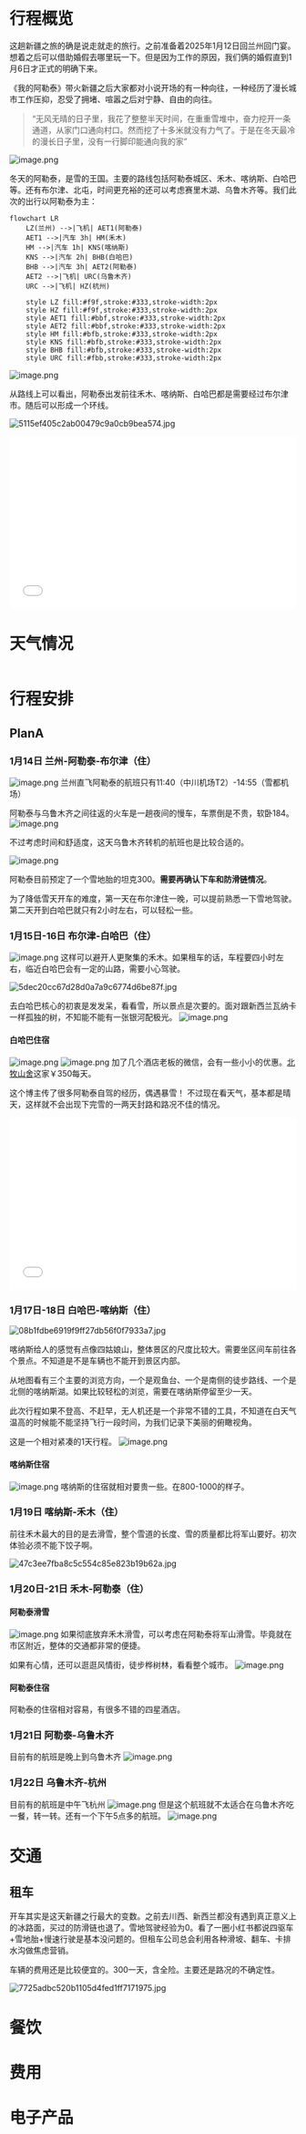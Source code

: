 <script setup>
import EditableTable from '../components/EditableTable.vue'
</script>

# 行程概览

这趟新疆之旅的确是说走就走的旅行。之前准备着2025年1月12日回兰州回门宴。想着之后可以借助婚假去哪里玩一下。但是因为工作的原因，我们俩的婚假直到1月6日才正式的明确下来。

《我的阿勒泰》带火新疆之后大家都对小说开场的有一种向往，一种经历了漫长城市工作压抑，忍受了拥堵、喧嚣之后对宁静、自由的向往。
> “无风无晴的日子里，我花了整整半天时间，在重重雪堆中，奋力挖开一条通道，从家门口通向村口。然而挖了十多米就没有力气了。于是在冬天最冷的漫长日子里，没有一行脚印能通向我的家”

![image.png](https://cloudflare-imgbed-1d8.pages.dev/file/1736304047738_image.png)

冬天的阿勒泰，是雪的王国。主要的路线包括阿勒泰城区、禾木、喀纳斯、白哈巴等。还有布尔津、北屯，时间更充裕的还可以考虑赛里木湖、乌鲁木齐等。我们此次的出行以阿勒泰为主：
```mermaid
flowchart LR
    LZ(兰州) -->|飞机| AET1(阿勒泰)
    AET1 -->|汽车 3h| HM(禾木)
    HM -->|汽车 1h| KNS(喀纳斯)
    KNS -->|汽车 2h| BHB(白哈巴)
    BHB -->|汽车 3h| AET2(阿勒泰)
    AET2 -->|飞机| URC(乌鲁木齐)
    URC -->|飞机| HZ(杭州)

    style LZ fill:#f9f,stroke:#333,stroke-width:2px
    style HZ fill:#f9f,stroke:#333,stroke-width:2px
    style AET1 fill:#bbf,stroke:#333,stroke-width:2px
    style AET2 fill:#bbf,stroke:#333,stroke-width:2px
    style HM fill:#bfb,stroke:#333,stroke-width:2px
    style KNS fill:#bfb,stroke:#333,stroke-width:2px
    style BHB fill:#bfb,stroke:#333,stroke-width:2px
    style URC fill:#fbb,stroke:#333,stroke-width:2px
```
![image.png](https://cloudflare-imgbed-1d8.pages.dev/file/1736315639454_image.png)

从路线上可以看出，阿勒泰出发前往禾木、喀纳斯、白哈巴都是需要经过布尔津市。随后可以形成一个环线。


![5115ef405c2ab00479c9a0cb9bea574.jpg](https://cloudflare-imgbed-1d8.pages.dev/file/1736301884974_5115ef405c2ab00479c9a0cb9bea574.jpg)

<div style="position: relative; padding: 30% 45%;">
  <iframe src="//player.bilibili.com/player.html?bvid=BV1JB42167Uy&autoplay=0&danmaku=0&page=1" 
    scrolling="no" 
    border="1" 
    frameborder="no" 
    framespacing="0" 
    allowfullscreen="true" 
    sandbox="allow-top-navigation allow-same-origin allow-forms allow-scripts"
    style="position: absolute; width: 100%; height: 100%; left: 0; top: 0;">
  </iframe>
</div>

# 天气情况
<!-- <WeatherWidget location="101010100" city="北京" /> -->
<!-- 多个城市天气 -->
<div style="display: flex; gap: 1rem; flex-wrap: wrap;">
  <!-- <WeatherWidget location="101130101" city="乌鲁木齐" /> -->
  <WeatherWidget location="101131401" city="阿勒泰" />
  <WeatherWidget location="101131402" city="喀纳斯" />
</div>

# 行程安排
## PlanA
### 1月14日 兰州-阿勒泰-布尔津（住）
![image.png](https://cloudflare-imgbed-1d8.pages.dev/file/1736305090225_image.png)
兰州直飞阿勒泰的航班只有11:40（中川机场T2）-14:55（雪都机场）

阿勒泰与乌鲁木齐之间往返的火车是一趟夜间的慢车，车票倒是不贵，软卧184。
![image.png](https://cloudflare-imgbed-1d8.pages.dev/file/1736305260020_image.png)

不过考虑时间和舒适度，这天乌鲁木齐转机的航班也是比较合适的。

![image.png](https://cloudflare-imgbed-1d8.pages.dev/file/1736306612168_image.png)

阿勒泰目前预定了一个雪地胎的坦克300。**需要再确认下车和防滑链情况**。

为了降低雪天开车的难度，第一天在布尔津住一晚，可以提前熟悉一下雪地驾驶。第二天开到白哈巴就只有2小时左右，可以轻松一些。


### 1月15日-16日 布尔津-白哈巴（住）
![image.png](https://cloudflare-imgbed-1d8.pages.dev/file/1736315225391_image.png)
这样可以避开人更聚集的禾木。如果租车的话，车程要四小时左右，临近白哈巴会有一定的山路，需要小心驾驶。

![5dec20cc67d28d0a7a9c6774d6be87f.jpg](https://cloudflare-imgbed-1d8.pages.dev/file/1736301909667_5dec20cc67d28d0a7a9c6774d6be87f.jpg)

去白哈巴核心的初衷是发发呆，看看雪，所以景点是次要的。面对跟新西兰瓦纳卡一样孤独的树，不知能不能有一张银河配极光。
![image.png](https://cloudflare-imgbed-1d8.pages.dev/file/1736321842480_image.png)


#### 白哈巴住宿
![image.png](https://cloudflare-imgbed-1d8.pages.dev/file/1736317971549_image.png)
![image.png](https://cloudflare-imgbed-1d8.pages.dev/file/1736317248988_image.png)
加了几个酒店老板的微信，会有一些小小的优惠。[北牧山舍](https://hotels.ctrip.com/hotels/detail/?hotelId=123497274&checkIn=2025-01-17&checkOut=2025-01-18&cityId=175&minprice=&mincurr=&adult=1&children=0&ages=&crn=1&curr=&fgt=&stand=&stdcode=&hpaopts=&mproom=&ouid=&shoppingid=&roomkey=&highprice=-1&lowprice=0&showtotalamt=&hotelUniqueKey=&listfilter=1#ibu_hotel_review)这家￥350每天。

这个博主传了很多阿勒泰自驾的经历，偶遇暴雪！ 不过现在看天气，基本都是晴天，这样就不会出现下完雪的一两天封路和路况不佳的情况。

<div style="position: relative; padding: 30% 45%;">
  <iframe src="//player.bilibili.com/player.html?bvid=BV1DJ4m1Y7p8&autoplay=0&danmaku=0&page=1" 
    scrolling="no" 
    border="1" 
    frameborder="no" 
    framespacing="0" 
    allowfullscreen="true" 
    sandbox="allow-top-navigation allow-same-origin allow-forms allow-scripts"
    style="position: absolute; width: 100%; height: 100%; left: 0; top: 0;">
  </iframe>
</div>

### 1月17日-18日 白哈巴-喀纳斯（住）
![08b1fdbe6919f9ff27db56f0f7933a7.jpg](https://cloudflare-imgbed-1d8.pages.dev/file/1736301897577_08b1fdbe6919f9ff27db56f0f7933a7.jpg)

喀纳斯给人的感觉有点像四姑娘山，整体景区的尺度比较大。需要坐区间车前往各个景点。不知道是不是车辆也不能开到景区内部。

从地图看有三个主要的浏览方向，一个是观鱼台、一个是南侧的徒步路线、一个是北侧的喀纳斯湖。如果比较轻松的浏览，需要在喀纳斯停留至少一天。

此次行程如果不登高、不赶早，无人机还是一个非常不错的工具，不知道在白天气温高的时候能不能坚持飞行一段时间，为我们记录下美丽的俯瞰视角。

这是一个相对紧凑的1天行程。
![image.png](https://cloudflare-imgbed-1d8.pages.dev/file/1736321719432_image.png)

#### 喀纳斯住宿
![image.png](https://cloudflare-imgbed-1d8.pages.dev/file/1736320396320_image.png)
喀纳斯的住宿就相对要贵一些。在800-1000的样子。


### 1月19日 喀纳斯-禾木（住）
前往禾木最大的目的是去滑雪，整个雪道的长度、雪的质量都比将军山要好。初次体验必须不能下饺子啊。

![47c3ee7fba8c5c554c85e823b19b62a.jpg](https://cloudflare-imgbed-1d8.pages.dev/file/1736301904559_47c3ee7fba8c5c554c85e823b19b62a.jpg)

### 1月20日-21日 禾木-阿勒泰（住）
#### 阿勒泰滑雪
![image.png](https://cloudflare-imgbed-1d8.pages.dev/file/1736321907121_image.png)
如果彻底放弃禾木滑雪，可以考虑在阿勒泰将军山滑雪。毕竟就在市区附近，整体的交通都非常的便捷。

如果有心情，还可以逛逛风情街，徒步桦树林，看看整个城市。
![image.png](https://cloudflare-imgbed-1d8.pages.dev/file/1736322013311_image.png)

#### 阿勒泰住宿
阿勒泰的住宿相对容易，有很多不错的四星酒店。

### 1月21日 阿勒泰-乌鲁木齐
目前有的航班是晚上到乌鲁木齐
![image.png](https://cloudflare-imgbed-1d8.pages.dev/file/1736321496762_image.png)
### 1月22日 乌鲁木齐-杭州
目前有的航班是中午飞杭州
![image.png](https://cloudflare-imgbed-1d8.pages.dev/file/1736321530682_image.png)
但是这个航班就不太适合在乌鲁木齐吃一餐，转一转。还有一个下午5点多的航班。
![image.png](https://cloudflare-imgbed-1d8.pages.dev/file/1736321597130_image.png)


<!-- ## PlanB -->
<!-- ### 1月16日 阿勒泰-禾木
### 1月17日 禾木-喀纳斯
### 1月18日 喀纳斯-白哈巴
### 1月19日 白哈巴-阿勒泰
### 1月20日 阿勒泰-乌鲁木齐-杭州 -->

# 交通
## 租车
开车其实是这天新疆之行最大的变数。之前去川西、新西兰都没有遇到真正意义上的冰路面，买过的防滑链也退了。雪地驾驶经验为0。看了一圈小红书都说四驱车+雪地胎+慢速行驶是基本没问题的。但租车公司总会利用各种滑坡、翻车、卡排水沟做焦虑营销。

车辆的费用还是比较便宜的。300一天，含全险。主要还是路况的不确定性。

![7725adbc520b1105d4fed1ff7171975.jpg](https://cloudflare-imgbed-1d8.pages.dev/file/1736318644182_7725adbc520b1105d4fed1ff7171975.jpg)

# 餐饮

# 费用

# 电子产品

<EditableTable 
  pageId="trip-2025-01-Aletai" 
  tableId="Elec-Product"
  :headers="['物品', '数量', '用途', '图片']"
  :columnConfig="{
    '物品': { 
      type: 'text',
      placeholder: '请输入物品'
    },
    '数量': { 
      type: 'number',
      placeholder: '请输入数量'
    },
    '用途': { 
      type: 'text',
      placeholder: '请输入用途'
    },
    '图片': { 
      type: 'image',
      placeholder: '点击上传图片'
    }
  }"
/>
